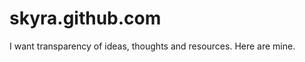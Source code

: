 skyra.github.com
================

I want transparency of ideas, thoughts and resources. Here are mine.